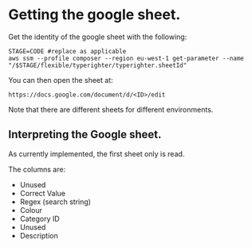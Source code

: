 # Getting the google sheet.

Get the identity of the google sheet with the following:
```
STAGE=CODE #replace as applicable
aws ssm --profile composer --region eu-west-1 get-parameter --name "/$STAGE/flexible/typerighter/typerighter.sheetId"
```

You can then open the sheet at:
```
https://docs.google.com/document/d/<ID>/edit
```

Note that there are different sheets for different environments.

## Interpreting the Google sheet.

As currently implemented, the first sheet only is read.

The columns are:
 * Unused
 * Correct Value
 * Regex (search string)
 * Colour
 * Category ID
 * Unused
 * Description
